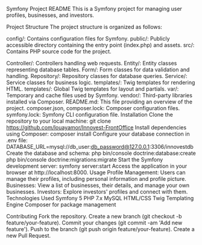 Symfony Project README
This is a Symfony project for managing user profiles, businesses, and investors.

Project Structure
The project structure is organized as follows:

config/: Contains configuration files for Symfony.
public/: Publicly accessible directory containing the entry point (index.php) and assets.
src/: Contains PHP source code for the project.


Controller/: Controllers handling web requests.
Entity/: Entity classes representing database tables.
Form/: Form classes for data validation and handling.
Repository/: Repository classes for database queries.
Service/: Service classes for business logic.
templates/: Twig templates for rendering HTML.
templates/: Global Twig templates for layout and partials.
var/: Temporary and cache files used by Symfony.
vendor/: Third-party libraries installed via Composer.
README.md: This file providing an overview of the project.
composer.json, composer.lock: Composer configuration files.
symfony.lock: Symfony CLI configuration file.
Installation
Clone the repository to your local machine:
git clone https://github.com/louayamor/Innovest-FrontOffice
Install dependencies using Composer:
composer install
Configure your database connection in .env file:
DATABASE_URL=mysql://db_user:db_password@127.0.0.1:3306/innovestdb
Create the database and schema:
php bin/console doctrine:database:create
php bin/console doctrine:migrations:migrate
Start the Symfony development server:
symfony server:start
Access the application in your browser at http://localhost:8000.
Usage
Profile Management: Users can manage their profiles, including personal information and profile picture.
Businesses: View a list of businesses, their details, and manage your own businesses.
Investors: Explore investors' profiles and connect with them.
Technologies Used
Symfony 5
PHP 7.x
MySQL
HTML/CSS
Twig Templating Engine
Composer for package management

Contributing
Fork the repository.
Create a new branch (git checkout -b feature/your-feature).
Commit your changes (git commit -am 'Add new feature').
Push to the branch (git push origin feature/your-feature).
Create a new Pull Request.

